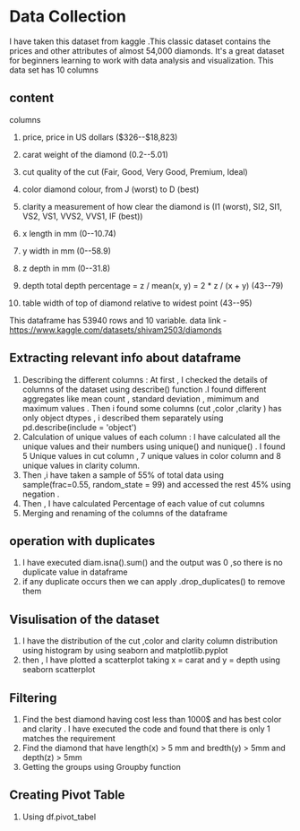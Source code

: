 # Data Collection 
I have taken this dataset from kaggle .This classic dataset contains the prices and other attributes of almost 54,000 diamonds. It's a great dataset for beginners learning to work with data analysis and visualization. This data set has 10 columns 
## content
 columns
1. price, price in US dollars (\$326--\$18,823)

2. carat weight of the diamond (0.2--5.01)

3. cut quality of the cut (Fair, Good, Very Good, Premium, Ideal)

4. color diamond colour, from J (worst) to D (best)

5. clarity a measurement of how clear the diamond is (I1 (worst), SI2, SI1, VS2, VS1, VVS2, VVS1, IF (best))

6. x length in mm (0--10.74)

7. y width in mm (0--58.9)

8. z depth in mm (0--31.8)

9. depth total depth percentage = z / mean(x, y) = 2 * z / (x + y) (43--79)

10. table width of top of diamond relative to widest point (43--95)

 This dataframe has 53940 rows and 10 variable.
 data link - https://www.kaggle.com/datasets/shivam2503/diamonds
## Extracting relevant info about dataframe
 1. Describing the different columns : At first , I checked the details of columns of the dataset using describe() function .I found different aggregates like mean 
    count , standard deviation , mimimum and maximum values . Then i found some columns (cut ,color ,clarity ) has only object dtypes , i described them separately 
    using  pd.describe(include = 'object') 
 2. Calculation of unique values of each column : I have calculated all the unique values and their numbers  using unique() and nunique() . I found 5 Unique values in 
    cut column , 7 unique values in color column and 8 unique values in clarity column.
 3. Then ,i have taken a sample of 55% of total data using sample(frac=0.55, random_state = 99) and accessed the rest 45% using negation .
 4. Then , I have calculated Percentage of each value of cut columns 
 5. Merging and renaming of the columns of the dataframe 
## operation with duplicates 
 1. I have executed diam.isna().sum() and the output was 0 ,so there is no duplicate value in dataframe
 2. if any duplicate occurs then we can apply .drop_duplicates() to remove them
## Visulisation of the dataset 
 1. I have the distribution of the cut ,color and clarity column distribution using histogram by using seaborn and matplotlib.pyplot
 2. then , I have plotted a scatterplot taking x = carat and y = depth using seaborn scatterplot
## Filtering 
 1. Find the best diamond having cost  less than 1000$ and has best color and clarity .
         I have executed the code and found that there is only 1 matches the requirement 
 2. Find the diamond that have length(x) > 5 mm and bredth(y) > 5mm and depth(z) > 5mm
 3. Getting the groups using Groupby function 
## Creating Pivot Table
  1. Using df.pivot_tabel
 
    
  


